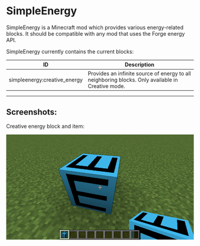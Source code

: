 # SimpleEnergy

SimpleEnergy is a Minecraft mod which provides various energy-related blocks.
It should be compatible with any mod that uses the Forge energy API.

SimpleEnergy currently contains the current blocks:

| ID | Description |
|----|-------------|
|simpleenergy:creative_energy|Provides an infinite source of energy to all neighboring blocks. Only available in Creative mode.|


-------

## Screenshots:

Creative energy block and item:

![Creative energy block and item](/screenshots/screenshot_creative_energy.png)
